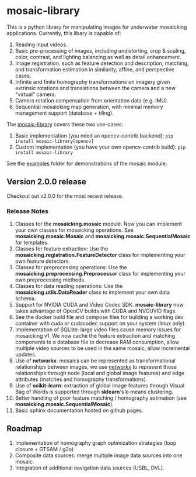 # mosaic-library #

This is a python library for manipulating images for underwater mosaicking applications. Currently, this libary is 
capable of:

1. Reading input videos.
2. Basic pre-processing of images, including undistorting, crop & scaling, color, contrast, and lighting balancing as well as detail enhancement.
3. Image registration, such as feature detection and description, matching, and transformation estimation in similarity, affine, and perspective cases.
4. Infinite and finite homography transformations on imagery given extrinsic rotations and translations between the camera and a new "virtual" camera.
5. Camera rotation compensation from orientation data (e.g. IMU).
6. Sequential mosaicking map generation, with minimal memory management support (database + tiling).

The [mosaic-library](https://pypi.org/project/mosaic-library/) covers these two use-cases: 

1. Basic implementation (you need an opencv-contrib backend): `pip install mosaic-library[opencv]`
2. Custom implementation (you have your own opencv-contrib build): `pip install mosaic-library`

See the [examples](https://github.com/DTUAqua-ObsTek/mosaic-library/tree/main/examples) folder for demonstrations of the mosaic module.

## Version 2.0.0 release

Checkout out v2.0.0 for the most recent release.

### Release Notes
1. Classes for the __mosaicking.mosaic__ module. Now you can implement your own classes for mosaicking operations. See __mosaicking.mosaic.Mosaic__ and __mosaicking.mosaic.SequentialMosaic__ for templates.
2. Classes for feature extraction: Use the __mosaicking.registration.FeatureDetector__ class for implementing your own feature detectors.
3. Classes for preprocessing operations: Use the __mosaicking.preprocessing.Preprocessor__ class for implementing your own preprocessing methods.
4. Classes for data reading operations: Use the __mosaicking.utils.DataReader__ class to implement your own data schema.
4. Support for NVIDIA CUDA and Video Codec SDK. __mosaic-library__ now takes advantage of OpenCV builds with CUDA and NVCUVID flags.
5. See the docker build file and compose files for building a working dev container with cuda or cudacodec support on your system (linux only).
6. Implementation of SQLlite: large video files cause memory issues for mosaicking v1. We now cache the feature extraction and matching components to a database file to decrease RAM consumption, allow multiple video sources to be used in the same mosaic, allow incremental updates.
7. Use of __networkx__: mosaics can be represented as transformational relationships between images, we use [networkx](https://networkx.org/) to represent those relationships through node (local and global image features) and edge attributes (matches and homography transformations).
8. Use of __scikit-learn__: extraction of global image features through Visual Bag of Words is supported through __sklearn__'s k-means clustering.
9. Better handling of poor feature matching / homography estimation (see __mosaicking.mosaic.SequentialMosaic__).
10. Basic sphinx documentation hosted on github pages.

## Roadmap ##

1. Implementation of homography graph optimization strategies (loop closure + GTSAM / g2o) 
2. Composite data sources: merge multiple image data sources into one mosaic.
3. Integration of additional navigation data sources (USBL, DVL).
